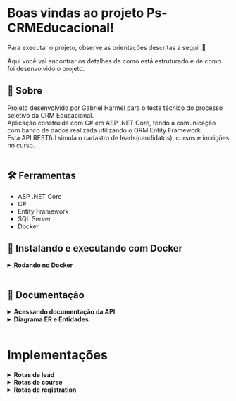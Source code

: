 # Boas vindas ao projeto Ps-CRMEducacional!

Para executar o projeto, observe as orientações descritas a seguir.🚀

Aqui você vai encontrar os detalhes de como está estruturado e de como foi desenvolvido o projeto.

## :page_with_curl: Sobre
  Projeto desenvolvido por Gabriel Harmel para o teste técnico do processo seletivo da CRM Educacional.
  </br>
  Aplicação construída com C# em ASP .NET Core, tendo a comunicação com banco de dados realizada utilizando o ORM Entity Framework.
  </br>
  Esta API RESTful simula o cadastro de leads(candidatos), cursos e incrições no curso.
  <br />
  <br />

## :hammer_and_wrench: Ferramentas

* ASP .NET Core
* C#
* Entity Framework
* SQL Server
* Docker


## :whale2: Instalando e executando com Docker



<details>
  <summary><strong>Rodando no Docker</strong></summary><br />

  A aplicação foi pensada para ser testada com o Docker.
  
  Veja as orientações abaixo para iniciar a execução do projeto.
  > Rode o comando `export DOTNET_CONNECTION_STRING="Server=127.0.0.1;Database=tryitter_db;User=SA;Password=Password12!;TrustServerCertificate=true"`
  - Ele irá setar a variável de ambiente "DOTNET_CONNECTION_STRING" para que seja possível executar os comandos abaixo.
  > Rode o serviço com o comando `docker-compose up -d`.
  - Esse serviço irá inicializar um container chamado `ps-crmeducacional`.
  - A partir daqui você pode rodar o container `ps-crmeducacional` via CLI ou abri-lo no VS Code.
  > Use o comando `docker exec -it ps-crmeducacional bash`.
  - Ele te dará acesso ao terminal interativo do container criado pelo compose, que está rodando em segundo plano.
  > Instale as dependências com `dotnet restore`.
---
  
  ✨ **Dica:** Para rodar o projeto desta forma, obrigatoriamente você deve ter o ambiente `.NET` na versão 6.0.0 ou superior instalado em seu computador.

  ✨ **Dica:** Verifique se as portas 1433 (para execução do banco de dados), 5288 e 7027 (para execução da API) estão disponíveis no seu computador.

---

## Após a instalação das dependências

  > Use o comando `dotnet ef database update` para iniciar nosso banco de dados.
  - Ele inicializa e popula o banco de dados desenvolvido com a ORM Entity Framework. 
  Consulte o arquivo `docker-compose` para consultar as entradas para conexão de sua interface de banco de dados SQLServer. Recomendamos o `Azure Data Studio`.
  > Inicie a aplicação com os comandos `dotnet run`.
  - Para executar a aplicação em sua plataforma de cliente da API ou explorá-la no Swagger na seguinte rota:
    `https://localhost:7027/swagger/index.html`
---

  <br/>
</details>

<br/>

## :page_with_curl: Documentação

<details>
<summary><strong>Acessando documentação da API</strong></summary><br />

> Para consultar a documentação completa junto dos exemplos de requisição, após executar os comandos informados acima, acesse a rota:
- https://localhost:7027/swagger/index.html

Uma janela semelhante a essa deverá ser exibida
    
![](./public/swagger-exemple.png?raw=true "Title")

</details>

<details>
  <summary  id="diagrama"><strong>Diagrama ER e Entidades</strong></summary>

  ## Diagrama de Entidade-Relacionamento


  A construção das tabelas através do ORM, seguiu o seguinte *DER*:

  ![DER](./public/DER-ps-crm-edc.png)

  ---

  ## Formato das entidades


  Para a criação e atualização do banco de dados foi utilizado a `Entity Framework`. 

  A partir do DER, segue os exemplos com a descrição das tabelas do banco de dados:


  - Uma tabela chamada **Lead**, contendo dados com a seguinte estrutura:

    ```json
    {
      "id": 1,
      "name": "Bill G.",
      "cpf": "123.456.789-12",
    }
    ```
  - Uma tabela chamada **Course**, contendo dados com a seguinte estrutura:

    ```json
    {
      "id": 1, 
      "name": "Course Name",
    }
    ```

  - Uma tabela chamada **Registrations**, contendo dados com a seguinte estrutura:

    ```json
    {
      "leadId": 1,
      "postId": 1,
    }  
    ``` 

    *Os dados acima e do banco de dados são fictícios, e estão aqui apenas para simular o funcionamento da API.*

    ---

<br />

</details>

<br />

# Implementações

<details>
  <summary><strong> Rotas de lead </strong></summary>

### - Através do endpoint POST `/lead`

- O endpoint é acessível através do URL `/lead`;
- O endpoint deve ser capaz de criar um lead, retornando o status http `201`;
- O corpo da requisição segue o formato abaixo:
  ```json
  {
    "name": "Gabriel Harmel",
    "cpf": "123.456.789-12"
  }
  ```

<details>
  <summary><strong> Validações </strong></summary>

  * **[Será validado que não é possível criar um lead caso o CPF informado não estiver no formato correto]**
  - Caso o CPF informado não esteja no formato correto,  o resultado retornado deverá ser conforme exibido abaixo, com um status http `400`:
    ```json
    {
      "message": "O campo \"CPF\" deve estar no formato 123.456.789-10"
    }
    ```

  * **[Será validado que não é possível criar um lead com o nome vazio]**
  - Caso o campo `name` não tenha ao menos um caractere, o resultado retornado deverá ser conforme exibido abaixo, com um status http `400`:
    ```json
    {
      "message": "O campo \"Nome\" deve ter no mínimo 1 caractere"
    }
    ```
* **[Será validado que não é possível criar um lead com o nome acima de 58 caracteres]**
  - Caso o campo `name` tenha mais de 58 caracteres, o resultado retornado deverá ser conforme exibido abaixo, com um status http `400`:
    ```json
    {
      "message": "O campo \"Nome\" deve ter no máximo 58 caracteres"
    }
    ```
---


</details>

</details>

<details>
<summary><strong> Rotas de course </strong></summary>

### - Através do endpoint POST `/course`

- O endpoint é acessível através do URL `/course`;
- O endpoint deve ser capaz de criar um course, retornando o status http `201`;
- O corpo da requisição segue o formato abaixo:
  ```json
  {
    "name": "course",
  }
  ```

<details>
  <summary><strong> Validações </strong></summary>

  * **[Será validado que não é possível criar um course com o nome vazio]**
  - Caso o campo `name` não tenha ao menos um caractere, o resultado retornado deverá ser conforme exibido abaixo, com um status http `400`:
    ```json
    {
      "message": "O campo \"Nome\" deve ter no mínimo 1 caractere"
    }
    ```

* **[Será validado que não é possível criar um course com o nome acima de 58 caracteres]**
  - Caso o campo `name` tenha mais de 58 caracteres, o resultado retornado deverá ser conforme exibido abaixo, com um status http `400`:
    ```json
    {
      "message": "O campo \"Nome\" deve ter no máximo 58 caracteres"
    }
    ```
</details>
    
</details>

<details>
<summary><strong> Rotas de registration </strong></summary>

### - Através do endpoint POST `/registration`

- O endpoint é acessível através do URL `/registration`;
- O endpoint deve ser capaz de criar um course, retornando o status http `201`;
- O corpo da requisição segue o formato abaixo:
  ```json
  {
    "idLead": 1,
    "idCourse": 1
  }      
  ```

<details>
  <summary><strong> Validações </strong></summary>

  * **[Será validado que não é possível criar um registation com idLead ou idCourse inválidos e/ou inexistentes]**
  - Caso o campo `idLead` ou `idCourse` não existam em suas respectivas tabelas ou a registration já esteja cadastrada, o resultado retornado deverá ser conforme exibido abaixo, com um status http `400`:
    ```json
    {
      "message": "CourseId e/ou LeadId inválido ou inexistente"
    }
    ```


</details>